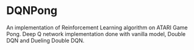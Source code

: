 # DQNPong
An implementation of Reinforcement Learning algorithm on ATARI Game Pong.  Deep Q network implementation done with vanilla model, Double DQN and Dueling Double DQN.
